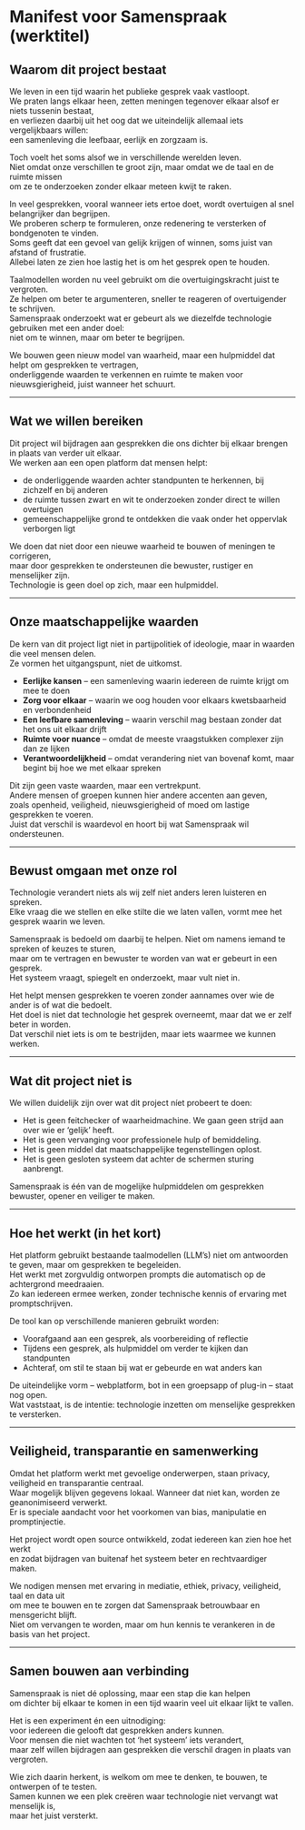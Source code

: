 # Manifest voor Samenspraak (werktitel)

## Waarom dit project bestaat

We leven in een tijd waarin het publieke gesprek vaak vastloopt.  
We praten langs elkaar heen, zetten meningen tegenover elkaar alsof er niets tussenin bestaat,  
en verliezen daarbij uit het oog dat we uiteindelijk allemaal iets vergelijkbaars willen:  
een samenleving die leefbaar, eerlijk en zorgzaam is.

Toch voelt het soms alsof we in verschillende werelden leven.  
Niet omdat onze verschillen te groot zijn, maar omdat we de taal en de ruimte missen  
om ze te onderzoeken zonder elkaar meteen kwijt te raken.

In veel gesprekken, vooral wanneer iets ertoe doet, wordt overtuigen al snel belangrijker dan begrijpen.  
We proberen scherp te formuleren, onze redenering te versterken of bondgenoten te vinden.  
Soms geeft dat een gevoel van gelijk krijgen of winnen, soms juist van afstand of frustratie.  
Allebei laten ze zien hoe lastig het is om het gesprek open te houden.

Taalmodellen worden nu veel gebruikt om die overtuigingskracht juist te vergroten.  
Ze helpen om beter te argumenteren, sneller te reageren of overtuigender te schrijven.  
Samenspraak onderzoekt wat er gebeurt als we diezelfde technologie gebruiken met een ander doel:  
niet om te winnen, maar om beter te begrijpen.

We bouwen geen nieuw model van waarheid, maar een hulpmiddel dat helpt om gesprekken te vertragen,  
onderliggende waarden te verkennen en ruimte te maken voor nieuwsgierigheid, juist wanneer het schuurt.

---

## Wat we willen bereiken

Dit project wil bijdragen aan gesprekken die ons dichter bij elkaar brengen in plaats van verder uit elkaar.  
We werken aan een open platform dat mensen helpt:

- de onderliggende waarden achter standpunten te herkennen, bij zichzelf en bij anderen  
- de ruimte tussen zwart en wit te onderzoeken zonder direct te willen overtuigen  
- gemeenschappelijke grond te ontdekken die vaak onder het oppervlak verborgen ligt

We doen dat niet door een nieuwe waarheid te bouwen of meningen te corrigeren,  
maar door gesprekken te ondersteunen die bewuster, rustiger en menselijker zijn.  
Technologie is geen doel op zich, maar een hulpmiddel.

---

## Onze maatschappelijke waarden

De kern van dit project ligt niet in partijpolitiek of ideologie, maar in waarden die veel mensen delen.  
Ze vormen het uitgangspunt, niet de uitkomst.

- **Eerlijke kansen** – een samenleving waarin iedereen de ruimte krijgt om mee te doen  
- **Zorg voor elkaar** – waarin we oog houden voor elkaars kwetsbaarheid en verbondenheid  
- **Een leefbare samenleving** – waarin verschil mag bestaan zonder dat het ons uit elkaar drijft  
- **Ruimte voor nuance** – omdat de meeste vraagstukken complexer zijn dan ze lijken  
- **Verantwoordelijkheid** – omdat verandering niet van bovenaf komt, maar begint bij hoe we met elkaar spreken

Dit zijn geen vaste waarden, maar een vertrekpunt.  
Andere mensen of groepen kunnen hier andere accenten aan geven,  
zoals openheid, veiligheid, nieuwsgierigheid of moed om lastige gesprekken te voeren.  
Juist dat verschil is waardevol en hoort bij wat Samenspraak wil ondersteunen.

---

## Bewust omgaan met onze rol

Technologie verandert niets als wij zelf niet anders leren luisteren en spreken.  
Elke vraag die we stellen en elke stilte die we laten vallen, vormt mee het gesprek waarin we leven.  

Samenspraak is bedoeld om daarbij te helpen. Niet om namens iemand te spreken of keuzes te sturen,  
maar om te vertragen en bewuster te worden van wat er gebeurt in een gesprek.  
Het systeem vraagt, spiegelt en onderzoekt, maar vult niet in.  

Het helpt mensen gesprekken te voeren zonder aannames over wie de ander is of wat die bedoelt.  
Het doel is niet dat technologie het gesprek overneemt, maar dat we er zelf beter in worden.  
Dat verschil niet iets is om te bestrijden, maar iets waarmee we kunnen werken.

---

## Wat dit project niet is

We willen duidelijk zijn over wat dit project níet probeert te doen:

- Het is geen feitchecker of waarheidmachine. We gaan geen strijd aan over wie er ‘gelijk’ heeft.  
- Het is geen vervanging voor professionele hulp of bemiddeling.  
- Het is geen middel dat maatschappelijke tegenstellingen oplost.  
- Het is geen gesloten systeem dat achter de schermen sturing aanbrengt.

Samenspraak is één van de mogelijke hulpmiddelen om gesprekken bewuster, opener en veiliger te maken.

---

## Hoe het werkt (in het kort)

Het platform gebruikt bestaande taalmodellen (LLM’s) niet om antwoorden te geven, maar om gesprekken te begeleiden.  
Het werkt met zorgvuldig ontworpen prompts die automatisch op de achtergrond meedraaien.  
Zo kan iedereen ermee werken, zonder technische kennis of ervaring met promptschrijven.

De tool kan op verschillende manieren gebruikt worden:
- Voorafgaand aan een gesprek, als voorbereiding of reflectie  
- Tijdens een gesprek, als hulpmiddel om verder te kijken dan standpunten  
- Achteraf, om stil te staan bij wat er gebeurde en wat anders kan

De uiteindelijke vorm – webplatform, bot in een groepsapp of plug-in – staat nog open.  
Wat vaststaat, is de intentie: technologie inzetten om menselijke gesprekken te versterken.

---

## Veiligheid, transparantie en samenwerking

Omdat het platform werkt met gevoelige onderwerpen, staan privacy, veiligheid en transparantie centraal.  
Waar mogelijk blijven gegevens lokaal. Wanneer dat niet kan, worden ze geanonimiseerd verwerkt.  
Er is speciale aandacht voor het voorkomen van bias, manipulatie en promptinjectie.  

Het project wordt open source ontwikkeld, zodat iedereen kan zien hoe het werkt  
en zodat bijdragen van buitenaf het systeem beter en rechtvaardiger maken.  

We nodigen mensen met ervaring in mediatie, ethiek, privacy, veiligheid, taal en data uit  
om mee te bouwen en te zorgen dat Samenspraak betrouwbaar en mensgericht blijft.  
Niet om vervangen te worden, maar om hun kennis te verankeren in de basis van het project.

---

## Samen bouwen aan verbinding

Samenspraak is niet dé oplossing, maar een stap die kan helpen  
om dichter bij elkaar te komen in een tijd waarin veel uit elkaar lijkt te vallen.  

Het is een experiment én een uitnodiging:  
voor iedereen die gelooft dat gesprekken anders kunnen.  
Voor mensen die niet wachten tot ‘het systeem’ iets verandert,  
maar zelf willen bijdragen aan gesprekken die verschil dragen in plaats van vergroten.

Wie zich daarin herkent, is welkom om mee te denken, te bouwen, te ontwerpen of te testen.  
Samen kunnen we een plek creëren waar technologie niet vervangt wat menselijk is,  
maar het juist versterkt.
